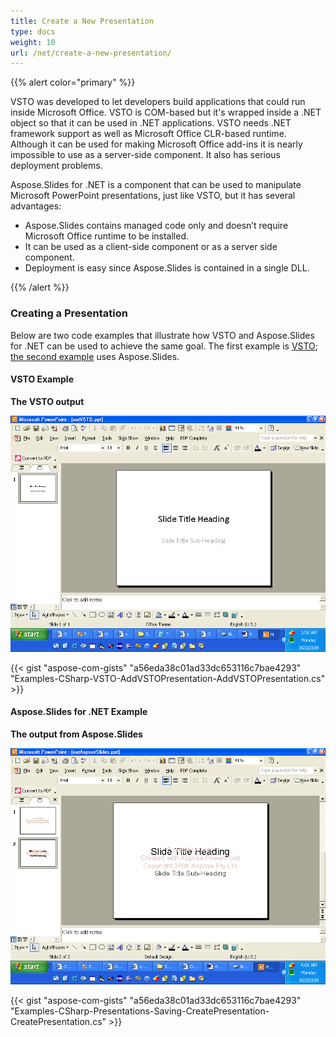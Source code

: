 ```yaml
---
title: Create a New Presentation
type: docs
weight: 10
url: /net/create-a-new-presentation/
---
```


{{% alert color="primary" %}} 

VSTO was developed to let developers build applications that could run inside Microsoft Office. VSTO is COM-based but it's wrapped inside a .NET object so that it can be used in .NET applications. VSTO needs .NET framework support as well as Microsoft Office CLR-based runtime. Although it can be used for making Microsoft Office add-ins it is nearly impossible to use as a server-side component. It also has serious deployment problems.

Aspose.Slides for .NET is a component that can be used to manipulate Microsoft PowerPoint presentations, just like VSTO, but it has several advantages:

- Aspose.Slides contains managed code only and doesn’t require Microsoft Office runtime to be installed.
- It can be used as a client-side component or as a server side component.
- Deployment is easy since Aspose.Slides is contained in a single DLL.

{{% /alert %}} 
### **Creating a Presentation**
Below are two code examples that illustrate how VSTO and Aspose.Slides for .NET can be used to achieve the same goal. The first example is [VSTO](/slides/net/create-a-new-presentation/); [the second example](/slides/net/create-a-new-presentation/) uses Aspose.Slides.
#### **VSTO Example**
**The VSTO output** 

![todo:image_alt_text](create-a-new-presentation_1.png)



{{< gist "aspose-com-gists" "a56eda38c01ad33dc653116c7bae4293" "Examples-CSharp-VSTO-AddVSTOPresentation-AddVSTOPresentation.cs" >}}
#### **Aspose.Slides for .NET Example**
**The output from Aspose.Slides** 

![todo:image_alt_text](create-a-new-presentation_2.png)



{{< gist "aspose-com-gists" "a56eda38c01ad33dc653116c7bae4293" "Examples-CSharp-Presentations-Saving-CreatePresentation-CreatePresentation.cs" >}}
